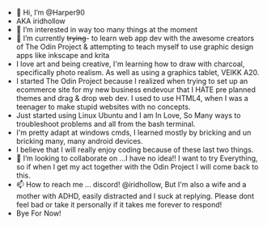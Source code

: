 - 👋 Hi, I’m @Harper90
- AKA iridhollow
- 👀 I’m interested in way too many things at the moment
- 🌱 I’m currently ~~trying~~- to learn web app dev with the awesome creators of The Odin Project & attempting to teach myself to use graphic design apps like inkscape and krita
- I love art and being creative, I'm learning how to draw with charcoal, specifically photo realism. As well as using a graphics tablet, VEIKK A20.
- I started The Odin Project because I realized when trying to set up an ecommerce site for my new business endevour that I HATE pre planned themes and drag & drop web dev. I used to use HTML4, when I was a teenager to make stupid websites with no concepts. 
- Just started using Linux Ubuntu and I am In Love, So Many ways to troubleshoot problems and all from the bash terminal.
-  I'm pretty adapt at windows cmds, I learned mostly by bricking and un bricking many, many android devices.
-  I believe that I will really enjoy coding because of these last two things.
- 💞️ I’m looking to collaborate on ...I have no idea!! I want to try Everything, so if when I get my act together with the Odin Project I will come back to this.
- 📫 How to reach me ... discord! @iridhollow, But I'm also a wife and a mother with ADHD, easily distracted and I suck at replying. Please dont feel bad or take it personally if it takes me forever to respond!
- Bye For Now!

<!---
Harper90/Harper90 is a ✨ special ✨ repository because its `README.md` (this file) appears on your GitHub profile.
You can click the Preview link to take a look at your changes.
--->
